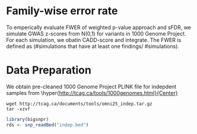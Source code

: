 # Family-wise error rate

To emperically evaluate FWER of weighted p-value approach and sFDR, we simulate GWAS z-scores from N(0,1) for variants in 1000 Genome Project. For each simulation, we obatin CADD-score and integrate. The FWER is defined as (#simulations that have at least one findings/ #simulations).

# Data Preparation

We obtain pre-cleaned 1000 Genome Project PLINK file for indepdent samples from \hyper{http://tcag.ca/tools/1000genomes.html}{Center}

```console
wget http://tcag.ca/documents/tools/omni25_indep.tar.gz
tar -xzvf 
```
```r
library(bigsnpr)
rds <- snp_readBed("indep.bed")
```
